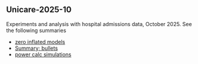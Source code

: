## Unicare-2025-10

Experiments and analysis with hospital admissions data, October 2025. See the following summaries

- [zero inflated models](https://marciero.github.io/Unicare-2025-010/zer0_infl_admissions_models_short_2025-10.html)
- [Summary; bullets](https://marciero.github.io/Unicare-2025-10/mod_summary_2025-10.html)
- [power calc simulations](https://marciero.github.io/Unicare-2025-10/power_calc_zero_inf_2025-06-13.html)